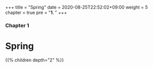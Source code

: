 +++
title = "Spring"
date = 2020-08-25T22:52:02+09:00
weight = 5
chapter = true
pre = "<b>1. </b>"
+++

### Chapter 1

# Spring
{{% children depth="2" %}}